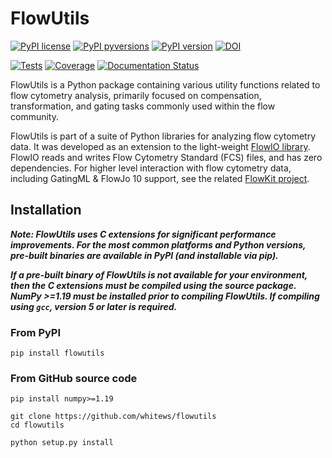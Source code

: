 # FlowUtils

[![PyPI license](https://img.shields.io/pypi/l/flowutils.svg?colorB=dodgerblue)](https://pypi.python.org/pypi/flowutils/)
[![PyPI pyversions](https://img.shields.io/pypi/pyversions/flowutils.svg)](https://pypi.python.org/pypi/flowutils/)
[![PyPI version](https://img.shields.io/pypi/v/flowutils.svg?colorB=blue)](https://pypi.python.org/pypi/flowutils/)
[![DOI](https://zenodo.org/badge/15146734.svg)](https://zenodo.org/badge/latestdoi/15146734)

[![Tests](https://github.com/whitews/FlowUtils/actions/workflows/tests_master.yml/badge.svg)](https://github.com/whitews/FlowUtils/actions/workflows/tests_master.yml)
[![Coverage](https://codecov.io/gh/whitews/FlowUtils/branch/master/graph/badge.svg)](https://codecov.io/gh/whitews/flowutils)
[![Documentation Status](https://readthedocs.org/projects/flowutils/badge/?version=latest)](https://flowutils.readthedocs.io/en/latest/?badge=latest)

FlowUtils is a Python package containing various utility functions related
to flow cytometry analysis, primarily focused on compensation,
transformation, and gating tasks commonly used within the flow community.

FlowUtils is part of a suite of Python libraries for analyzing flow 
cytometry data.  It was developed as an extension to the light-weight 
[FlowIO library](https://github.com/whitews/FlowIO). FlowIO reads and 
writes Flow Cytometry Standard (FCS) files, and has zero dependencies. 
For higher level interaction with flow cytometry data, including 
GatingML & FlowJo 10 support, see the related 
[FlowKit project](https://github.com/whitews/FlowKit).

## Installation

***Note: FlowUtils uses C extensions for significant performance 
improvements. For the most common platforms and Python versions, pre-built
binaries are available in PyPI (and installable via pip).***

***If a pre-built binary of FlowUtils is not available for your environment,
then the C extensions must be compiled using the source package. NumPy >=1.19 
must be installed prior to compiling FlowUtils. If compiling using `gcc`, version 5 or later is required.***

### From PyPI

```
pip install flowutils
```

### From GitHub source code

```
pip install numpy>=1.19

git clone https://github.com/whitews/flowutils
cd flowutils

python setup.py install
```
